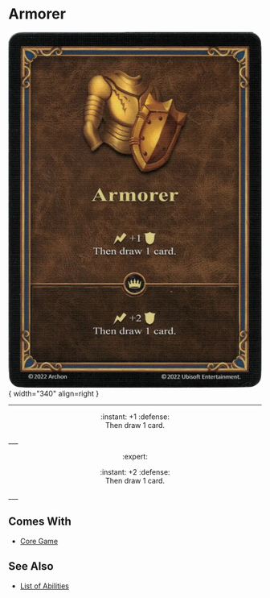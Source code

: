 # Armorer

![Armorer](../assets/abilities-armorer.webp){ width="340" align=right }

___
<p style="text-align: center;" markdown>:instant: +1 :defense:<br>Then draw 1 card.</p>
___
<p style="text-align: center;" markdown> :expert: </p>

<p style="text-align: center;" markdown>:instant: +2 :defense:<br>Then draw 1 card.</p>
___


## Comes With

- [Core Game](../content.md)


## See Also

- [List of Abilities](index.md)
